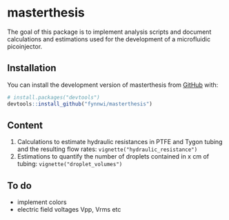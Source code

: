 
<!-- README.md is generated from README.Rmd. Please edit that file -->

# masterthesis

<!-- badges: start -->
<!-- badges: end -->

The goal of this package is to implement analysis scripts and document
calculations and estimations used for the development of a microfluidic
picoinjector.

## Installation

You can install the development version of masterthesis from
[GitHub](https://github.com/) with:

``` r
# install.packages("devtools")
devtools::install_github("fynnwi/masterthesis")
```

## Content

1.  Calculations to estimate hydraulic resistances in PTFE and Tygon
    tubing and the resulting flow rates:
    `vignette("hydraulic_resistance")`
2.  Estimations to quantify the number of droplets contained in x cm of
    tubing: `vignette("droplet_volumes")`

## To do

-   implement colors
-   electric field voltages Vpp, Vrms etc
